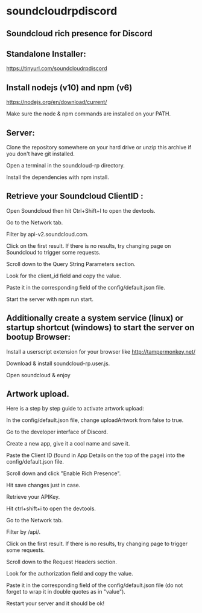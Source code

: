 # soundcloudrpdiscord
Soundcloud rich presence for Discord
--
Standalone Installer:
--
https://tinyurl.com/soundcloudrpdiscord

Install nodejs (v10) and npm (v6)
--
https://nodejs.org/en/download/current/

Make sure the node & npm commands are installed on your PATH.

Server:
--
Clone the repository somewhere on your hard drive or unzip this archive if you don't have git installed.

Open a terminal in the soundcloud-rp directory.

Install the dependencies with npm install.


Retrieve your Soundcloud ClientID :
--
Open Soundcloud then hit Ctrl+Shift+I to open the devtools.

Go to the Network tab.

Filter by api-v2.soundcloud.com.

Click on the first result. If there is no results, try changing page on Soundcloud to trigger some requests.

Scroll down to the Query String Parameters section.

Look for the client_id field and copy the value.

Paste it in the corresponding field of the config/default.json file.

Start the server with npm run start.


Additionally create a system service (linux) or startup shortcut (windows) to start the server on bootup Browser:
--
Install a userscript extension for your browser like http://tampermonkey.net/

Download & install soundcloud-rp.user.js.

Open soundcloud & enjoy


Artwork upload.
--
Here is a step by step guide to activate artwork upload:

In the config/default.json file, change uploadArtwork from false to true.

Go to the developer interface of Discord.

Create a new app, give it a cool name and save it.

Paste the Client ID (found in App Details on the top of the page) into the config/default.json file.

Scroll down and click "Enable Rich Presence".

Hit save changes just in case.

Retrieve your APIKey.

Hit ctrl+shift+i to open the devtools.

Go to the Network tab.

Filter by /api/.

Click on the first result. If there is no results, try changing page to trigger some requests.

Scroll down to the Request Headers section.

Look for the authorization field and copy the value.

Paste it in the corresponding field of the config/default.json file (do not forget to wrap it in double quotes as in "value").

Restart your server and it should be ok!

